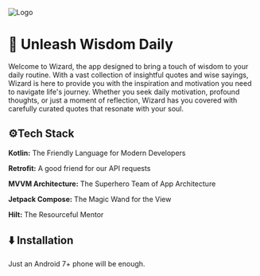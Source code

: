 
![Logo](https://i.imgur.com/Oh9cq0D.png)

# 🎇 Unleash Wisdom Daily

Welcome to Wizard, the app designed to bring a touch of wisdom to your daily routine. With a vast collection of insightful quotes and wise sayings, Wizard is here to provide you with the inspiration and motivation you need to navigate life's journey. Whether you seek daily motivation, profound thoughts, or just a moment of reflection, Wizard has you covered with carefully curated quotes that resonate with your soul.



## ⚙️Tech Stack

**Kotlin:** The Friendly Language for Modern Developers

**Retrofit:** A good friend for our API requests

**MVVM Architecture:** The Superhero Team of App Architecture

**Jetpack Compose:** The Magic Wand for the View

**Hilt:** The Resourceful Mentor


## ⬇️ Installation

Just an Android 7+ phone will be enough.
    
